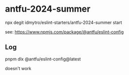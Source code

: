 # antfu-2024-summer

npx degit idmytro/eslint-starters/antfu-2024-summer start

see: https://www.npmjs.com/package/@antfu/eslint-config

## Log

pnpm dlx @antfu/eslint-config@latest

doesn't work
